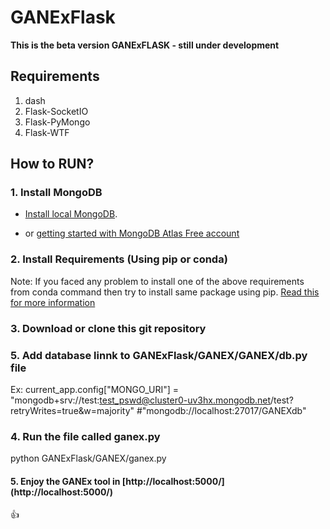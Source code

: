 # GANExFlask

**This is the beta version GANExFLASK -  still under development**

## Requirements

1. dash
2. Flask-SocketIO
3. Flask-PyMongo
4. Flask-WTF

## How to RUN?

### 1. Install MongoDB
- [Install local MongoDB](https://docs.mongodb.com/manual/installation/).
        

- or [getting started with MongoDB Atlas Free account](https://docs.atlas.mongodb.com/getting-started/#deploy-a-free-tier-cluster)

###   2. Install Requirements (Using pip or conda)
Note: If you faced any problem to install one of the above requirements from conda command then try to install same package using pip. [Read this for more information](https://www.anaconda.com/using-pip-in-a-conda-environment/)

###    3. Download or clone this git repository

###    5. Add database linnk to GANExFlask/GANEX/GANEX/db.py file
Ex: current_app.config["MONGO_URI"] = "mongodb+srv://test:test_pswd@cluster0-uv3hx.mongodb.net/test?retryWrites=true&w=majority" #"mongodb://localhost:27017/GANEXdb"

###    4. Run the file called ganex.py
python GANExFlask/GANEX/ganex.py

####  5. Enjoy the GANEx tool in [http://localhost:5000/] (http://localhost:5000/) 

:+1:
        